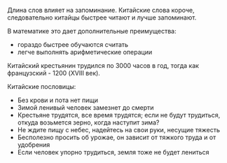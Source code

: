 Длина слов влияет на запоминание. Китайские слова короче, следовательно китайцы быстрее читают и лучше запоминают.

В математике это дает дополнительные преимущества:
- гораздо быстрее обучаются считать
- легче выполнять арифметические операции

Китайский крестьянин трудился по 3000 часов в год, тогда как французский - 1200 (XVIII век).

Китайские пословицы:
- Без крови и пота нет пищи
- Зимой ленивый человек замезнет до смерти
- Крестьяне трудятся, все время трудятся; если не будут трудиться, откуда возьмется зерно, когда наступит зима?
- Не ждите пищу с небес, надейтесь на свои руки, несущие тяжесть
- Бесполезно просить об урожае, он зависит от тяжкого труда и от удобрения
- Если человек упорно трудиться, земля тоже не будет лениться
